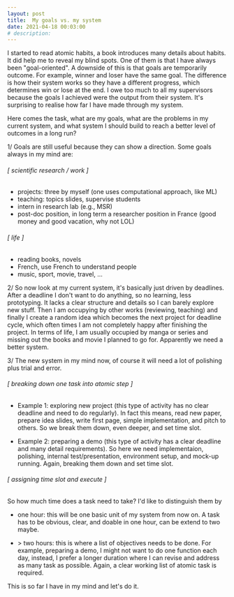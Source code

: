 ```yaml
---
layout: post
title:  My goals vs. my system
date: 2021-04-18 00:03:00
# description: 
---
```


I started to read atomic habits, a book introduces many details about habits. It did help me to reveal my blind spots. One of them is that I have always been "goal-oriented". A downside of this is that goals are temporarily outcome. For example, winner and loser have the same goal. The difference is how their system works so they have a different progress, which determines win or lose at the end. I owe too much to all my supervisors because the goals I achieved were the output from their system. It's surprising to realise how far I have made through my system.

Here comes the task, what are my goals, what are the problems in my current system, and what system I should build to reach a better level of outcomes in a long run?

1/ Goals are still useful because they can show a direction. Some goals always in my mind are:

###### [ scientific research / work ]

- projects: three by myself (one uses computational approach, like ML)
- teaching: topics slides, supervise students
- intern in research lab (e.g., MSR)
- post-doc position, in long term a researcher position in France (good money and good vacation, why not LOL)

###### [ life ]

- reading books, novels
- French, use French to understand people
- music, sport, movie, travel, ...

2/ So now look at my current system, it's basically just driven by deadlines. After a deadline I don't want to do anything, so no learning, less prototyping. It lacks a clear structure and details so I can barely explore new stuff. Then I am occupying by other works (reviewing, teaching) and finally I create a random idea which becomes the next project for deadline cycle, which often times I am not completely happy after finishing the project. In terms of life, I am usually occupied by manga or series and missing out the books and movie I planned to go for. Apparently we need a better system.

3/ The new system in my mind now, of course it will need a lot of polishing plus trial and error.

###### [ breaking down one task into atomic step ]

- Example 1: exploring new project (this type of activity has no clear deadline and need to do regularly). In fact this means, read new paper, prepare idea slides, write first page, simple implementation, and pitch to others. So we break them down, even deeper, and set time slot.

- Example 2: preparing a demo (this type of activity has a clear deadline and many detail requirements). So here we need implementaion, polishing, internal test/presentation, environment setup, and mock-up running. Again, breaking them down and set time slot.

###### [ assigning time slot and execute ]

So how much time does a task need to take? I'd like to distinguish them by

- one hour: this will be one basic unit of my system from now on. A task has to be obvious, clear, and doable in one hour, can be extend to two maybe.

- \> two hours: this is where a list of objectives needs to be done. For example, preparing a demo, I might not want to do one function each day, instead, I prefer a longer duration where I can revise and address as many task as possible. Again, a clear working list of atomic task is required.

This is so far I have in my mind and let's do it.
